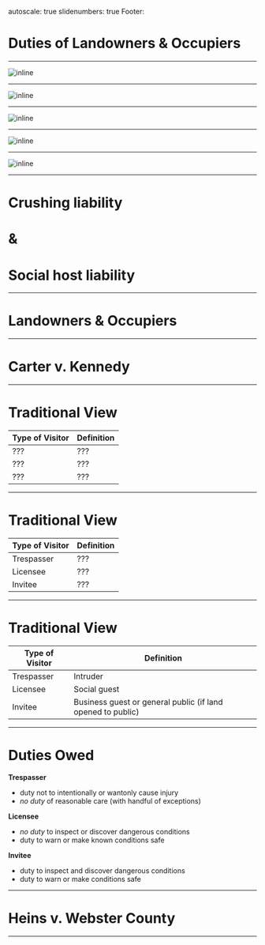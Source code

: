 autoscale: true
slidenumbers: true
Footer: 

# Duties of Landowners & Occupiers



---

![inline](images/duty-1.jpg)

---

![inline](images/duty-2.jpg)

---

![inline](images/duty-3.jpg)

---

![inline](images/duty-4.jpg)

---

![inline](images/duty-5.jpg)

---

# Crushing liability
# &
# Social host liability

---

# Landowners & Occupiers

---

# Carter v. Kennedy

---

# Traditional View

| **Type of Visitor** | **Definition** | 
| --- | --- | 
| ??? | ??? | 
| ??? | ??? | 
| ??? | ??? | 

---

# Traditional View

| **Type of Visitor** | **Definition** | 
| --- | --- | 
| Trespasser | ??? | 
| Licensee | ??? | 
| Invitee | ??? | 

---

# Traditional View 

| **Type of Visitor** | **Definition** | 
| --- | --- | 
| Trespasser | Intruder | 
| Licensee | Social guest | 
| Invitee | Business guest or general public (if land opened to public) | 

---

# Duties Owed

**Trespasser**
- duty not to intentionally or wantonly cause injury
- *no duty* of reasonable care (with handful of exceptions)

**Licensee**
- *no duty* to inspect or discover dangerous conditions
- duty to warn or make known conditions safe

**Invitee**
- duty to inspect and discover dangerous conditions
- duty to warn or make conditions safe

---

# Heins v. Webster County

---


